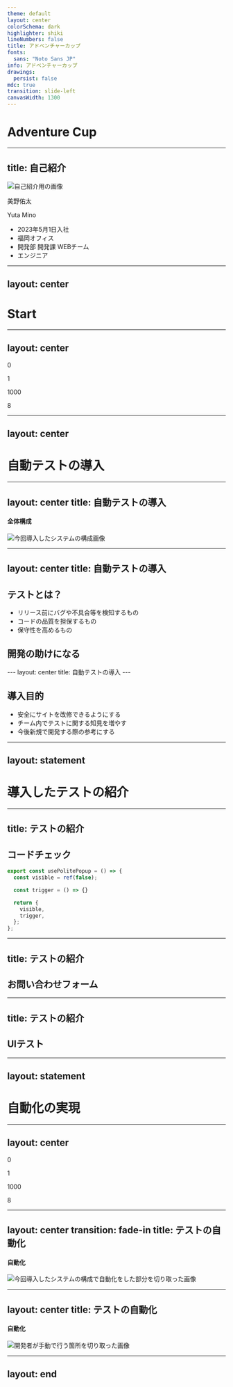 ```yaml
---
theme: default
layout: center
colorSchema: dark
highlighter: shiki
lineNumbers: false
title: アドベンチャーカップ
fonts:
  sans: "Noto Sans JP"
info: アドベンチャーカップ
drawings:
  persist: false
mdc: true
transition: slide-left
canvasWidth: 1300
---
```


<h1 class="strong">Adventure Cup</h1>

---
title: 自己紹介
---

<div class="slidev-layout two-columns w-full h-full grid grid-cols-2 items-center">
  <div class="pl-30">
    <img src="/images/intro.png" class="rounded-full w-80 h-80 border-4 image" alt="自己紹介用の画像" />
  </div>

  <div class="flex flex-col justify-between">
    <div class="mb-4">
      <p class="text-5xl font-bold pb-2">美野佑太</p>
      <p class="mb-2">Yuta Mino</p>
    </div>
    <ul>
      <li class="mb-1.5 list-none	">
        <carbon-login />
        <span class="ml-2">2023年5月1日入社</span>
      </li>
      <li class="mb-1.5 list-none	">
        <carbon-building />
        <span class="ml-2">福岡オフィス</span>
      </li>
      <li class="mb-1.5 list-none	">
        <carbon-events-alt />
        <span class="ml-2">開発部 開発課 WEBチーム</span>
      </li>
      <li class="mb-1.5 list-none	">
        <carbon-laptop />
        <span class="ml-2">エンジニア</span>
      </li>
    </ul>
  </div>
</div>

<style>
.image {
  border-color: #56ffff;
}
</style>

---
layout: center
---

<h1 class="strong">Start</h1>

---
layout: center
---

<div class="flex justify-center mb-20" :class="{ active: $clicks === 1 }">
  <div class="text-center flex items-center">
    <p class="text-7xl font-bold">0</p>
  </div>

  <div class="slidev-vclick-target flex ml-10">
    <mdi-arrow-right-bold class="h-30 w-30" />
    <div class="flex flex-col justify-center ml-10">
      <p class="text-9xl font-bold strong">1</p>
    </div>
  </div>
</div>

<div class="flex justify-center mb-20 mr-30" v-click-hide>
  <div class="text-center flex items-center">
    <p class="text-7xl font-bold">1000</p>
  </div>

  <div class="slidev-vclick-target flex ml-10">
    <mdi-arrow-right-bold class="h-30 w-30" />
    <div class="flex flex-col justify-center ml-10">
      <p class="text-9xl font-bold strong">8</p>
    </div>
  </div>
</div>

<style>
.slidev-vclick-target {
  transition: all 500ms ease;
}

.slidev-vclick-hidden {
  display: none;
}
</style>

---
layout: center
---

<h1>自動テストの導入</h1>

---
layout: center
title: 自動テストの導入
---

<h4 class="font-bold mb-5">全体構成</h4>

<img src="/images/composition.png" class="w-full h-full" alt="今回導入したシステムの構成画像" />

---
layout: center
title: 自動テストの導入
---

<h2 class="text-center font-bold">テストとは？</h2>

<ul class="mt-10">
  <li v-click class="pb-4 text-2xl">リリース前にバグや不具合等を検知するもの</li>
  <li v-click class="pb-4 text-2xl">コードの品質を担保するもの</li>
  <li v-click class="text-2xl">保守性を高めるもの</li>
</ul>

<div class="text-center my-5">
  <mdi-arrow-down-bold v-click class="h-30 w-30" />
</div>

<h2 v-click class="text-center font-bold strong">開発の助けになる</h2>
---
layout: center
title: 自動テストの導入
---

<h2 class="text-center font-bold">導入目的</h2>

<ul class="mt-20">
  <li v-click class="pb-4 text-2xl">安全にサイトを改修できるようにする</li>
  <li v-click class="pb-4 text-2xl">チーム内でテストに関する知見を増やす</li>
  <li v-click class="pb-4 text-2xl">今後新規で開発する際の参考にする</li>
</ul>

---
layout: statement
---

# 導入したテストの紹介

---
title: テストの紹介
---

<h2 class="text-center font-bold mb-10">コードチェック</h2>

```ts {1,10|2|4|6-9}
export const usePolitePopup = () => {
  const visible = ref(false);

  const trigger = () => {}

  return {
    visible,
    trigger,
  };
};
```

---
title: テストの紹介
---

<h2 class="text-center font-bold">お問い合わせフォーム</h2>

---
title: テストの紹介
---

<h2 class="text-center font-bold">UIテスト</h2>

---
layout: statement
---

# 自動化の実現


---
layout: center
---

<div class="flex justify-center mb-20" v-click-hide>
  <div class="text-center flex items-center">
    <p class="text-7xl font-bold">0</p>
  </div>

  <div class="slidev-vclick-target flex ml-10">
    <mdi-arrow-right-bold class="h-30 w-30" />
    <div class="flex flex-col justify-center ml-10">
      <p class="text-9xl font-bold strong">1</p>
    </div>
  </div>
</div>

<div class="flex justify-center mb-20 mr-30" :class="{ active: $clicks === 1 }">
  <div class="text-center flex items-center">
    <p class="text-7xl font-bold">1000</p>
  </div>

  <div class="slidev-vclick-target flex ml-10">
    <mdi-arrow-right-bold class="h-30 w-30" />
    <div class="flex flex-col justify-center ml-10">
      <p class="text-9xl font-bold strong">8</p>
    </div>
  </div>
</div>

<style>
.slidev-vclick-target {
  transition: all 500ms ease;
}

.slidev-vclick-hidden {
  display: none;
}
</style>

---
layout: center
transition: fade-in
title: テストの自動化
---

<h4 class="font-bold mb-5">自動化</h4>

<img src="/images/auto-composition.png" class="block aspect-auto h-4/5" alt="今回導入したシステムの構成で自動化をした部分を切り取った画像" />

---
layout: center
title: テストの自動化
---

<h4 class="font-bold mb-5">自動化</h4>

<img src="/images/auto.png" class="block aspect-auto h-4/5" alt="開発者が手動で行う箇所を切り取った画像" />

---
layout: end
---
